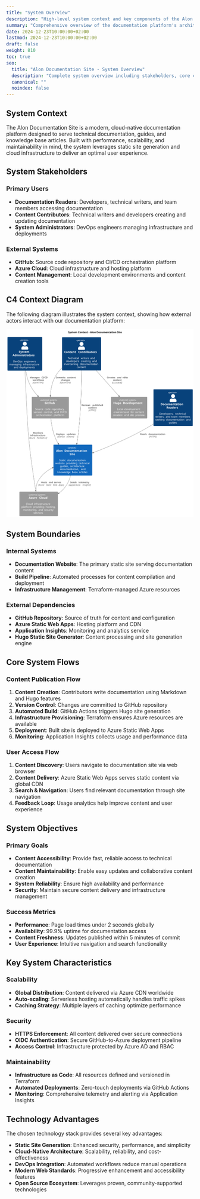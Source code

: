 ```yaml
---
title: "System Overview"
description: "High-level system context and key components of the Alon Documentation Site"
summary: "Comprehensive overview of the documentation platform's architecture, stakeholders, and core functionality"
date: 2024-12-23T10:00:00+02:00
lastmod: 2024-12-23T10:00:00+02:00
draft: false
weight: 810
toc: true
seo:
  title: "Alon Documentation Site - System Overview"
  description: "Complete system overview including stakeholders, core components, and architectural context"
  canonical: ""
  noindex: false
---
```


## System Context

The Alon Documentation Site is a modern, cloud-native documentation platform designed to serve technical documentation, guides, and knowledge base articles. Built with performance, scalability, and maintainability in mind, the system leverages static site generation and cloud infrastructure to deliver an optimal user experience.

## System Stakeholders

### Primary Users

- **Documentation Readers**: Developers, technical writers, and team members accessing documentation
- **Content Contributors**: Technical writers and developers creating and updating documentation
- **System Administrators**: DevOps engineers managing infrastructure and deployments

### External Systems

- **GitHub**: Source code repository and CI/CD orchestration platform
- **Azure Cloud**: Cloud infrastructure and hosting platform
- **Content Management**: Local development environments and content creation tools

## C4 Context Diagram

The following diagram illustrates the system context, showing how external actors interact with our documentation platform:

![system-overview-1](../assets/svg/system-overview-1.svg)

## System Boundaries

### Internal Systems

- **Documentation Website**: The primary static site serving documentation content
- **Build Pipeline**: Automated processes for content compilation and deployment
- **Infrastructure Management**: Terraform-managed Azure resources

### External Dependencies

- **GitHub Repository**: Source of truth for content and configuration
- **Azure Static Web Apps**: Hosting platform and CDN
- **Application Insights**: Monitoring and analytics service
- **Hugo Static Site Generator**: Content processing and site generation engine

## Core System Flows

### Content Publication Flow

1. **Content Creation**: Contributors write documentation using Markdown and Hugo features
2. **Version Control**: Changes are committed to GitHub repository
3. **Automated Build**: GitHub Actions triggers Hugo site generation
4. **Infrastructure Provisioning**: Terraform ensures Azure resources are available
5. **Deployment**: Built site is deployed to Azure Static Web Apps
6. **Monitoring**: Application Insights collects usage and performance data

### User Access Flow

1. **Content Discovery**: Users navigate to documentation site via web browser
2. **Content Delivery**: Azure Static Web Apps serves static content via global CDN
3. **Search & Navigation**: Users find relevant documentation through site navigation
4. **Feedback Loop**: Usage analytics help improve content and user experience

## System Objectives

### Primary Goals

- **Content Accessibility**: Provide fast, reliable access to technical documentation
- **Content Maintainability**: Enable easy updates and collaborative content creation
- **System Reliability**: Ensure high availability and performance
- **Security**: Maintain secure content delivery and infrastructure management

### Success Metrics

- **Performance**: Page load times under 2 seconds globally
- **Availability**: 99.9% uptime for documentation access
- **Content Freshness**: Updates published within 5 minutes of commit
- **User Experience**: Intuitive navigation and search functionality

## Key System Characteristics

### Scalability

- **Global Distribution**: Content delivered via Azure CDN worldwide
- **Auto-scaling**: Serverless hosting automatically handles traffic spikes
- **Caching Strategy**: Multiple layers of caching optimize performance

### Security

- **HTTPS Enforcement**: All content delivered over secure connections
- **OIDC Authentication**: Secure GitHub-to-Azure deployment pipeline
- **Access Control**: Infrastructure protected by Azure AD and RBAC

### Maintainability

- **Infrastructure as Code**: All resources defined and versioned in Terraform
- **Automated Deployments**: Zero-touch deployments via GitHub Actions
- **Monitoring**: Comprehensive telemetry and alerting via Application Insights

## Technology Advantages

The chosen technology stack provides several key advantages:

- **Static Site Generation**: Enhanced security, performance, and simplicity
- **Cloud-Native Architecture**: Scalability, reliability, and cost-effectiveness
- **DevOps Integration**: Automated workflows reduce manual operations
- **Modern Web Standards**: Progressive enhancement and accessibility features
- **Open Source Ecosystem**: Leverages proven, community-supported technologies
